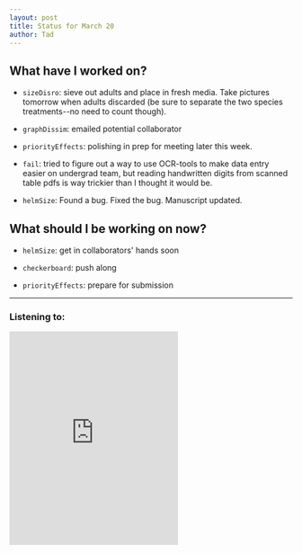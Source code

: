 ```yaml
---
layout: post 
title: Status for March 20 
author: Tad
---
```

 
## What have I worked on?
 
* `sizeDisro`: sieve out adults and place in fresh media. Take pictures tomorrow when adults discarded (be sure to separate the two species treatments--no need to count though).

* `graphDissim`: emailed potential collaborator


* `priorityEffects`: polishing in prep for meeting later this week. 

* `fail`: tried to figure out a way to use OCR-tools to make data entry easier on undergrad team, but reading handwritten digits from scanned table pdfs is way trickier than I thought it would be. 

* `helmSize`: Found a bug. Fixed the bug. Manuscript updated.




## What should I be working on now? 


* `helmSize`: get in collaborators' hands soon

* `checkerboard`: push along

* `priorityEffects`: prepare for submission


 
--- 
 
### Listening to: 
<iframe src="https://embed.spotify.com/?uri=spotify%3Atrack%3A19260b1RRODP71Oo8oRbSF" width="300" height="380" frameborder="0" allowtransparency="true"></iframe>

 <i class='fa fa-code' style='color:pink'></i> 
